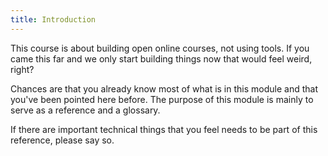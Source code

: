 ```yaml
---
title: Introduction
---
```


This course is about building open online courses, not using tools. If you came this far and we only start building things now that would feel weird, right?

Chances are that you already know most of what is in this module and that you've been pointed here before. The purpose of this module is mainly to serve as a reference and a glossary.

If there are important technical things that you feel needs to be part of this reference, please say so. 
